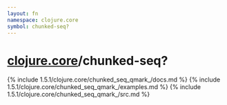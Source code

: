 ```yaml
---
layout: fn
namespace: clojure.core
symbol: chunked-seq?
---
```


# [clojure.core](../)/chunked-seq?

{% include 1.5.1/clojure.core/chunked_seq_qmark_/docs.md %}
{% include 1.5.1/clojure.core/chunked_seq_qmark_/examples.md %}
{% include 1.5.1/clojure.core/chunked_seq_qmark_/src.md %}

